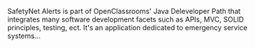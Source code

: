 SafetyNet Alerts is part of OpenClassrooms' Java Deleveloper Path that integrates many software development facets such as APIs, MVC, SOLID principles, testing, ect.
It's an application dedicated to emergency service systems...
